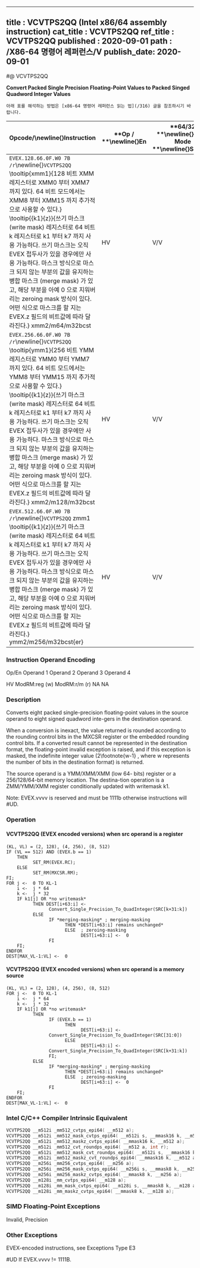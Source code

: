 ----------------------------
title : VCVTPS2QQ (Intel x86/64 assembly instruction)
cat_title : VCVTPS2QQ
ref_title : VCVTPS2QQ
published : 2020-09-01
path : /X86-64 명령어 레퍼런스/V
publish_date: 2020-09-01
----------------------------


#@ VCVTPS2QQ

**Convert Packed Single Precision Floating-Point Values to Packed Singed Quadword Integer Values**

```lec-info
아래 표를 해석하는 방법은 [x86-64 명령어 레퍼런스 읽는 법](/316) 글을 참조하시기 바랍니다.
```

|**Opcode/**\newline{}**Instruction**|**Op / **\newline{}**En**|**64/32 **\newline{}**bit Mode **\newline{}**Support**|**CPUID **\newline{}**Feature **\newline{}**Flag**|**Description**|
|------------------------------------|-------------------------|------------------------------------------------------|--------------------------------------------------|---------------|
|`EVEX.128.66.0F.W0 7B /r`\newline{}`VCVTPS2QQ` \tooltip{xmm1}{128 비트 XMM 레지스터로 XMM0 부터 XMM7 까지 있다. 64 비트 모드에서는 XMM8 부터 XMM15 까지 추가적으로 사용할 수 있다.} \tooltip{\{k1\}\{z\}}{쓰기 마스크 (write mask) 레지스터로 64 비트 k 레지스터로 k1 부터 k7 까지 사용 가능하다. 쓰기 마스크는 오직 EVEX 접두사가 있을 경우에만 사용 가능하다. 마스크 방식으로 마스크 되지 않는 부분의 값을 유지하는 병합 마스크 (merge mask) 가 있고, 해당 부분을 아예 0 으로 지워버리는 zeroing mask 방식이 있다. 어떤 식으로 마스크를 할 지는 EVEX.z 필드의 비트값에 따라 달라진다.} xmm2/m64/m32bcst |HV|V/V|AVX512VL\newline{}AVX512DQ|Convert two packed single precision floating-point values from xmm2/m64/m32bcst to two packed signed quadword values in xmm1 subject to writemask k1.|
|`EVEX.256.66.0F.W0 7B /r`\newline{}`VCVTPS2QQ` \tooltip{ymm1}{256 비트 YMM 레지스터로 YMM0 부터 YMM7 까지 있다. 64 비트 모드에서는 YMM8 부터 YMM15 까지 추가적으로 사용할 수 있다.} \tooltip{\{k1\}\{z\}}{쓰기 마스크 (write mask) 레지스터로 64 비트 k 레지스터로 k1 부터 k7 까지 사용 가능하다. 쓰기 마스크는 오직 EVEX 접두사가 있을 경우에만 사용 가능하다. 마스크 방식으로 마스크 되지 않는 부분의 값을 유지하는 병합 마스크 (merge mask) 가 있고, 해당 부분을 아예 0 으로 지워버리는 zeroing mask 방식이 있다. 어떤 식으로 마스크를 할 지는 EVEX.z 필드의 비트값에 따라 달라진다.} xmm2/m128/m32bcst |HV|V/V|AVX512VL\newline{}AVX512DQ|Convert four packed single precision floating-point values from xmm2/m128/m32bcst to four packed signed quadword values in ymm1 subject to writemask k1.|
|`EVEX.512.66.0F.W0 7B /r`\newline{}`VCVTPS2QQ` zmm1 \tooltip{\{k1\}\{z\}}{쓰기 마스크 (write mask) 레지스터로 64 비트 k 레지스터로 k1 부터 k7 까지 사용 가능하다. 쓰기 마스크는 오직 EVEX 접두사가 있을 경우에만 사용 가능하다. 마스크 방식으로 마스크 되지 않는 부분의 값을 유지하는 병합 마스크 (merge mask) 가 있고, 해당 부분을 아예 0 으로 지워버리는 zeroing mask 방식이 있다. 어떤 식으로 마스크를 할 지는 EVEX.z 필드의 비트값에 따라 달라진다.} ymm2/m256/m32bcst{er} |HV|V/V|AVX512DQ|Convert eight packed single precision floating-point values from ymm2/m256/m32bcst to eight packed signed quadword values in zmm1 subject to writemask k1.|
###                                                   Instruction Operand Encoding


Op/En Operand 1 Operand 2 Operand 3 Operand 4

 HV ModRM:reg (w) ModRM:r/m (r) NA NA

### Description


Converts eight packed single-precision floating-point values in the source operand to eight signed quadword inte-gers in the destination operand.

When a conversion is inexact, the value returned is rounded according to the rounding control bits in the MXCSR register or the embedded rounding control bits. If a converted result cannot be represented in the destination format, the floating-point invalid exception is raised, and if this exception is masked, the indefinite integer value (2\footnote{w-1} , where w represents the number of bits in the destination format) is returned.

The source operand is a YMM/XMM/XMM (low 64- bits) register or a 256/128/64-bit memory location. The destina-tion operation is a ZMM/YMM/XMM register conditionally updated with writemask k1. 

Note: EVEX.vvvv is reserved and must be 1111b otherwise instructions will #UD.


### Operation
#### VCVTPS2QQ (EVEX encoded versions) when src operand is a register
```info-verb
(KL, VL) = (2, 128), (4, 256), (8, 512)
IF (VL == 512) AND (EVEX.b == 1) 
    THEN
          SET_RM(EVEX.RC);
    ELSE 
          SET_RM(MXCSR.RM);
FI;
FOR j <-  0 TO KL-1
    i <-  j * 64
    k <-  j * 32
    IF k1[j] OR *no writemask*
          THEN DEST[i+63:i] <-
                Convert_Single_Precision_To_QuadInteger(SRC[k+31:k])
          ELSE 
                IF *merging-masking* ; merging-masking
                      THEN *DEST[i+63:i] remains unchanged*
                      ELSE  ; zeroing-masking
                            DEST[i+63:i] <-  0
                FI
    FI;
ENDFOR
DEST[MAX_VL-1:VL] <-  0
```
#### VCVTPS2QQ (EVEX encoded versions) when src operand is a memory source
```info-verb
(KL, VL) = (2, 128), (4, 256), (8, 512)
FOR j <-  0 TO KL-1
    i <-  j * 64
    k <-  j * 32
    IF k1[j] OR *no writemask*
          THEN 
                IF (EVEX.b == 1) 
                      THEN
                            DEST[i+63:i] <-
                Convert_Single_Precision_To_QuadInteger(SRC[31:0])
                      ELSE 
                            DEST[i+63:i] <-
                Convert_Single_Precision_To_QuadInteger(SRC[k+31:k])
                FI;
          ELSE 
                IF *merging-masking* ; merging-masking
                      THEN *DEST[i+63:i] remains unchanged*
                      ELSE  ; zeroing-masking
                            DEST[i+63:i] <-  0
                FI
    FI;
ENDFOR
DEST[MAX_VL-1:VL] <-  0
```

### Intel C/C++ Compiler Intrinsic Equivalent

```cpp
VCVTPS2QQ __m512i _mm512_cvtps_epi64( __m512 a);
VCVTPS2QQ __m512i _mm512_mask_cvtps_epi64( __m512i s, __mmask16 k, __m512 a);
VCVTPS2QQ __m512i _mm512_maskz_cvtps_epi64( __mmask16 k, __m512 a);
VCVTPS2QQ __m512i _mm512_cvt_roundps_epi64( __m512 a, int r);
VCVTPS2QQ __m512i _mm512_mask_cvt_roundps_epi64( __m512i s, __mmask16 k, __m512 a, int r);
VCVTPS2QQ __m512i _mm512_maskz_cvt_roundps_epi64( __mmask16 k, __m512 a, int r);
VCVTPS2QQ __m256i _mm256_cvtps_epi64( __m256 a);
VCVTPS2QQ __m256i _mm256_mask_cvtps_epi64( __m256i s, __mmask8 k, __m256 a);
VCVTPS2QQ __m256i _mm256_maskz_cvtps_epi64( __mmask8 k, __m256 a);
VCVTPS2QQ __m128i _mm_cvtps_epi64( __m128 a);
VCVTPS2QQ __m128i _mm_mask_cvtps_epi64( __m128i s, __mmask8 k, __m128 a);
VCVTPS2QQ __m128i _mm_maskz_cvtps_epi64( __mmask8 k, __m128 a);
```
### SIMD Floating-Point Exceptions


Invalid, Precision

### Other Exceptions


EVEX-encoded instructions, see Exceptions Type E3

#UD If EVEX.vvvv != 1111B.

